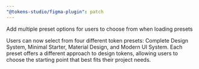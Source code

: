 ```yaml
---
"@tokens-studio/figma-plugin": patch
---
```


Add multiple preset options for users to choose from when loading presets

Users can now select from four different token presets: Complete Design System, Minimal Starter, Material Design, and Modern UI System. Each preset offers a different approach to design tokens, allowing users to choose the starting point that best fits their project needs.